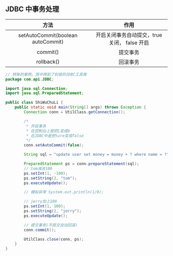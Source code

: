 ## JDBC 中事务处理

|               方法                |                     作用                     |
| :-------------------------------: | :------------------------------------------: |
| setAutoCommit(boolean autoCommit) | 开启关闭事务自动提交，true 关闭， false 开启 |
|             commit()              |                   提交事务                   |
|            rollback()             |                   回滚事务                   |

```java
// 转账的案例，其中用到了封装的JDBC工具类
package com.api.JDBC;

import java.sql.Connection;
import java.sql.PreparedStatement;

public class ShiWuChuLi {
    public static void main(String[] args) throws Exception {
        Connection conn = UtilClass.getConnection();

        /*
         * 开启事务
         * 在控制台上是把1变成0
         * 在JDBC中是把ture变成false
         */
        conn.setAutoCommit(false);

        String sql = "update user set money = money + ? where name = ?";

        PreparedStatement ps = conn.prepareStatement(sql);
        // tom减去100
        ps.setInt(1, -100);
        ps.setString(2, "tom");
        ps.executeUpdate();

        // 模拟异常 System.out.println(1/0);

        // jerry加上100
        ps.setInt(1, 100);
        ps.setString(2, "jerry");
        ps.executeUpdate();

        // 提交事务(不提交自动回滚)
        conn.commit();

        UtilClass.close(conn, ps);
    }
}
```
